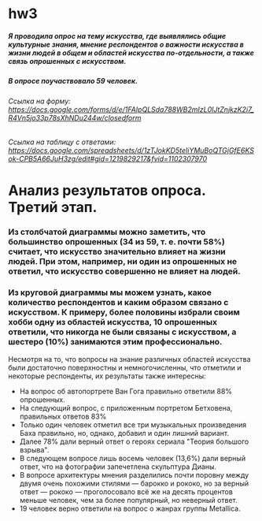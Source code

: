 # hw3
##### Я проводила опрос на тему искусства, где выявлялись общие культурные знания, мнение респондентов о важности искусства в жизни людей в общем и областей искусства по-отдельности, а также связь опрошенных с искусством.
##### В опросе поучаствовало 59 человек.
###### Ссылка на форму: https://docs.google.com/forms/d/e/1FAIpQLSda788WB2mIzL0IJtZnjkzK2i7_R4Vn5jo33p78sXhNDu244w/closedform
###### Ссылка на таблицу с ответами: https://docs.google.com/spreadsheets/d/1zTJokKD5teIiYMuBoQTGjGfE6KSok-CPB5A66JuH3zg/edit#gid=1219829217&fvid=1102307970





# Анализ результатов опроса. Третий этап.
### Из столбчатой диаграммы можно заметить, что большинство опрошенных (34 из 59, т. е. почти 58%) считает, что искусство значительно влияет на жизни людей. При этом, например, ни один из опрошенных не ответил, что искусство совершенно не влияет на людей.
### Из круговой диаграммы мы можем узнать, какое количество респондентов и каким образом связано с искусством. К примеру, более половины избрали своим хобби одну из областей искусства, 10 опрошенных ответили, что никогда не были связаны с искусством, а шестеро (10%) занимаются этим профессионально.
Несмотря на то, что вопросы на знание различных областей искусства были достаточно поверхностны и немногочисленны, что отметили и некоторые респонденты, их результаты также интересны:
- На вопрос об автопортрете Ван Гога правильно ответили 88% опрошенных.
- На следующий вопрос, с приложенным портретом Бетховена, правильных ответов 83%
- Только один человек отметил все три музыкальных произведения Баха правильно, но, однако, добавил и один лишний вариант.
- Далее 78% дали верный ответ о героях сериала "Теория большого взрыва".
- В следующем вопросе лишь восемь человек (13,6%) дали верный ответ, что на фотографии запечетлена скульптура Дианы.
- В вопросе архитектуры мнения разделились почти поровну между двумя очень похожими стилями — барокко и рококо, но за верный ответ — рококо — проголосовало всё же на десять процентов меньше человек, чем за более популярный, но неверный ответ.
- 19 человек верно ответили на вопрос о жанрах группы Metallica.
